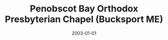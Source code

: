 ---
date: &id001 2003-01-01
end_date: null
location:
  address: Verona Grange Hall, 54 Main Street
  city: Bucksport
  state: ME
minister:
- end: 2008-01-01
  name: Russell Hamilton
  start: 2005-01-01
  type: Organizing Pastor
ministers:
- Russell Hamilton
name: Penobscot Bay Orthodox Presbyterian Chapel
names: null
origination_date: *id001
raw_data: "ME\nBucksport\nPenobscot Bay Orthodox Presbyterian Chapel (2003\u2013\
  \ )\nVerona Grange Hall, 54 Main Street\nOrg. Pastor: Russell Hamilton, 2005\u2013\
  8"
received_from: null
states:
- ME
status:
  active: true
  end_date: null
  reason: null
  received_from: null
  withdrawal_to: null
title: Penobscot Bay Orthodox Presbyterian Chapel (Bucksport ME)

---